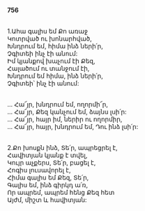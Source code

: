 **756**

\
1.Ահա գալիս եմ Քո առաջ\
Կոտրված ու խոնարհված,\
Խնդրում եմ, հիմա ինձ ների՛ր,\
Չգիտեի ինչ էի անում:\
Իմ կյանքով խաչում էի Քեզ,\
Հալածում ու տանջում էի,\
Խնդրում եմ հիմա, ինձ ների՛ր,\
Չգիտեի՝ ինչ էի անում:

\
 ... Հա՜յր, խնդրում եմ, ողորմի՜ր,\
 ... Հա՜յր, Քեզ կանչում եմ, ձայնս լսի՛ր:\
 ... Հա՜յր, հայր իմ, ներիր ու ողորմիր,\
 ... Հա՜յր, հայր, խնդրում եմ, Դու ինձ լսի՛ր:

\
2.Քո խոսքն ինձ, Տե՛ր, ապրեցրել է,\
Հավիտյան կյանք է տվել,\
Կույր աչքերս, Տե՛ր, բացել է,\
Հոգիս լուսավորել է,\
Հիմա գալիս եմ Քեզ, Տե՛ր,\
Գալիս եմ, ինձ գիրկդ ա՛ռ,\
Որ ապրեմ, ապրեմ հենց Քեզ հետ\
Այժմ, միշտ և հավիտյան:
